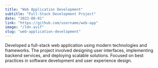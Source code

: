 ```yaml
---
title: "Web Application Development"
subtitle: "Full-Stack Development Project"
date: "2023-08-01"
link: "https://github.com/username/web-app"
image: "/ldn.avif"
slug: "web-application-development"
---
```


Developed a full-stack web application using modern technologies and frameworks. The project involved designing user interfaces, implementing backend services, and deploying scalable solutions. Focused on best practices in software development and user experience design.
